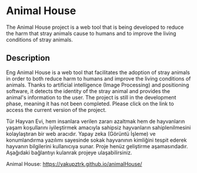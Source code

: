 # Animal House

The Animal House project is a web tool that is being developed to reduce the harm that stray animals cause to humans and to improve the living conditions of stray animals.

## Description

Eng
Animal House is a web tool that facilitates the adoption of stray animals in order to both reduce harm to humans and improve the living conditions of animals. Thanks to artificial intelligence (Image Processing) and positioning software, it detects the identity of the stray animal and provides the animal's information to the user. The project is still in the development phase, meaning it has not been completed. Please click on the link to access the current version of the project.

Tür
Hayvan Evi, hem insanlara verilen zararı azaltmak hem de hayvanların yaşam koşullarını iyileştirmek amacıyla sahipsiz hayvanların sahiplenilmesini kolaylaştıran bir web aracıdır. Yapay zeka (Görüntü İşleme) ve konumlandırma yazılımı sayesinde sokak hayvanının kimliğini tespit ederek hayvanın bilgilerini kullanıcıya sunar. Proje henüz geliştirme aşamasındadır. Aşağıdaki bağlantıyı kulanrak projeye ulaşabilirsiniz.

Animal House: https://yakupztrk.github.io/animalHouse/

